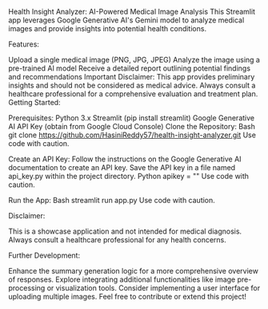 Health Insight Analyzer: AI-Powered Medical Image Analysis
This Streamlit app leverages Google Generative AI's Gemini model to analyze medical images and provide insights into potential health conditions.

Features:

Upload a single medical image (PNG, JPG, JPEG)
Analyze the image using a pre-trained AI model
Receive a detailed report outlining potential findings and recommendations
Important Disclaimer: This app provides preliminary insights and should not be considered as medical advice. Always consult a healthcare professional for a comprehensive evaluation and treatment plan.
Getting Started:

Prerequisites:
Python 3.x
Streamlit (pip install streamlit)
Google Generative AI API Key (obtain from Google Cloud Console)
Clone the Repository:
Bash
git clone https://github.com/HasiniReddy57/health-insight-analyzer.git
Use code with caution.

Create an API Key:
Follow the instructions on the Google Generative AI documentation to create an API key.
Save the API key in a file named api_key.py within the project directory.
Python
apikey = "<your-api-key>"
Use code with caution.

Run the App:
Bash
streamlit run app.py
Use code with caution.

Disclaimer:

This is a showcase application and not intended for medical diagnosis. Always consult a healthcare professional for any health concerns.

Further Development:

Enhance the summary generation logic for a more comprehensive overview of responses.
Explore integrating additional functionalities like image pre-processing or visualization tools.
Consider implementing a user interface for uploading multiple images.
Feel free to contribute or extend this project!

